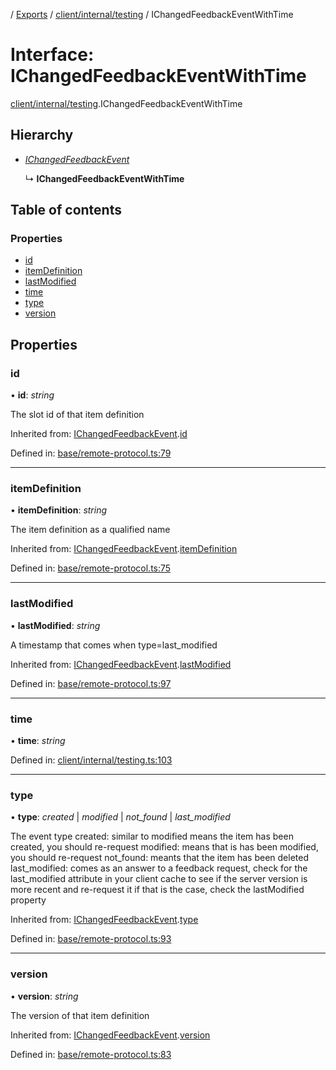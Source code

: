 [](../README.md) / [Exports](../modules.md) / [client/internal/testing](../modules/client_internal_testing.md) / IChangedFeedbackEventWithTime

# Interface: IChangedFeedbackEventWithTime

[client/internal/testing](../modules/client_internal_testing.md).IChangedFeedbackEventWithTime

## Hierarchy

* [*IChangedFeedbackEvent*](remote_protocol.ichangedfeedbackevent.md)

  ↳ **IChangedFeedbackEventWithTime**

## Table of contents

### Properties

- [id](client_internal_testing.ichangedfeedbackeventwithtime.md#id)
- [itemDefinition](client_internal_testing.ichangedfeedbackeventwithtime.md#itemdefinition)
- [lastModified](client_internal_testing.ichangedfeedbackeventwithtime.md#lastmodified)
- [time](client_internal_testing.ichangedfeedbackeventwithtime.md#time)
- [type](client_internal_testing.ichangedfeedbackeventwithtime.md#type)
- [version](client_internal_testing.ichangedfeedbackeventwithtime.md#version)

## Properties

### id

• **id**: *string*

The slot id of that item definition

Inherited from: [IChangedFeedbackEvent](remote_protocol.ichangedfeedbackevent.md).[id](remote_protocol.ichangedfeedbackevent.md#id)

Defined in: [base/remote-protocol.ts:79](https://github.com/onzag/itemize/blob/0569bdf2/base/remote-protocol.ts#L79)

___

### itemDefinition

• **itemDefinition**: *string*

The item definition as a qualified name

Inherited from: [IChangedFeedbackEvent](remote_protocol.ichangedfeedbackevent.md).[itemDefinition](remote_protocol.ichangedfeedbackevent.md#itemdefinition)

Defined in: [base/remote-protocol.ts:75](https://github.com/onzag/itemize/blob/0569bdf2/base/remote-protocol.ts#L75)

___

### lastModified

• **lastModified**: *string*

A timestamp that comes when type=last_modified

Inherited from: [IChangedFeedbackEvent](remote_protocol.ichangedfeedbackevent.md).[lastModified](remote_protocol.ichangedfeedbackevent.md#lastmodified)

Defined in: [base/remote-protocol.ts:97](https://github.com/onzag/itemize/blob/0569bdf2/base/remote-protocol.ts#L97)

___

### time

• **time**: *string*

Defined in: [client/internal/testing.ts:103](https://github.com/onzag/itemize/blob/0569bdf2/client/internal/testing.ts#L103)

___

### type

• **type**: *created* \| *modified* \| *not_found* \| *last_modified*

The event type
created: similar to modified means the item has been created, you should re-request
modified: means that is has been modified, you should re-request
not_found: meants that the item has been deleted
last_modified: comes as an answer to a feedback request, check for the last_modified attribute
in your client cache to see if the server version is more recent and re-request it if that is
the case, check the lastModified property

Inherited from: [IChangedFeedbackEvent](remote_protocol.ichangedfeedbackevent.md).[type](remote_protocol.ichangedfeedbackevent.md#type)

Defined in: [base/remote-protocol.ts:93](https://github.com/onzag/itemize/blob/0569bdf2/base/remote-protocol.ts#L93)

___

### version

• **version**: *string*

The version of that item definition

Inherited from: [IChangedFeedbackEvent](remote_protocol.ichangedfeedbackevent.md).[version](remote_protocol.ichangedfeedbackevent.md#version)

Defined in: [base/remote-protocol.ts:83](https://github.com/onzag/itemize/blob/0569bdf2/base/remote-protocol.ts#L83)
